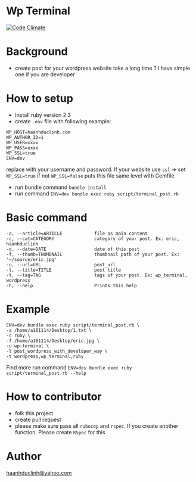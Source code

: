 # Wp Terminal

[![Code Climate](https://codeclimate.com/github/haanhduclinh/wp_terminal.png)](https://codeclimate.com/github/haanhduclinh/wp_terminal)

# Background
- create post for your wordpress website take a long time ? I have simple one if you are developer
# How to setup
+ Install ruby version 2.3
+ create `.env` file with following example:

```
WP_HOST=haanhduclinh.com
WP_AUTHOR_ID=1
WP_USER=xxxx
WP_PASS=xxxx
WP_SSL=true
ENV=dev
```

replace with your username and password. 
If your website use `ssl` => set `WP_SSL=true` if not `WP_SSL=false`
puts this file same level with Gemfile

+ run bundle command `bundle install`
+ run command `ENV=dev bundle exec ruby script/terminal_post.rb`

# Basic command

```
-a, --article=ARTICLE            file as main content
-c, --cat=CATEGORY               category of your post. Ex: eric, haanhduclinh
-d, --date=DATE                  date of this post
-f, --thumb=THUMBNAIL            thumbnail path of your post. Ex: '~/source/eric.jpg'
-u, --url=URL                    post_url
-l, --title=TITLE                post title
-t, --tag=TAG                    tags of your post. Ex: wp_terminal, wordpress
-h, --help                       Prints this help

```

# Example

```
ENV=dev bundle exec ruby script/terminal_post.rb \
-a /home/a161114/Desktop/1.txt \
-c ruby \
-f /home/a161114/Desktop/eric.jpg \
-u wp-terminal \
-l post_wordpress_with_developer_way \
-t wordpress,wp_terminal,ruby
```

Find more run command `ENV=dev bundle exec ruby script/terminal_post.rb --help`

# How to contributor
+ folk this project
+ create pull request
+ please make sure pass all `rubocop` and `rspec`. If you create another function. Please create `RSpec` for this
# Author
haanhduclinh@yahoo.com